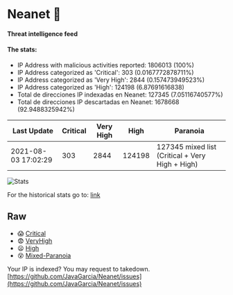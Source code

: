 # Neanet :hocho:
#### Threat intelligence feed
#### The stats:

- IP Address with malicious activities reported: 1806013 (100%)
- IP Address categorized as 'Critical':  303 (0.0167772878711%)
- IP Address categorized as 'Very High':  2844 (0.157473949523%)
- IP Address categorized as 'High':  124198 (6.87691616838)
- Total de direcciones IP indexadas en Neanet:  127345 (7.05116740577%)
- Total de direcciones IP descartadas en Neanet:  1678668 (92.9488325942%)

| Last Update | Critical | Very High | High | Paranoia |
| --- | --- | --- | --- | --- |
| 2021-08-03 17:02:29 | 303 | 2844 | 124198 | 127345 mixed list (Critical + Very High + High)|

![Stats](https://docs.google.com/spreadsheets/d/e/2PACX-1vSnaNMIXVabIpDJjufMlzH7poXnshF3mgd8Is1g9ytUEzVsP5my4Trn8f-xkoLLQ38xpL3HtmUexLo6/pubchart?oid=501124687&format=image)

For the historical stats go to: [link](/stats.csv)
## Raw
- :scream: [Critical](https://raw.githubusercontent.com/JavaGarcia/Neanet/master/blacklists/neanet_critical.txt)
- :fearful: [VeryHigh](https://raw.githubusercontent.com/JavaGarcia/Neanet/master/blacklists/neanet_veryHigh.txtt)
- :frowning: [High](https://raw.githubusercontent.com/JavaGarcia/Neanet/master/blacklists/neanet_high.txt)
- :dizzy_face: [Mixed-Paranoia](https://raw.githubusercontent.com/JavaGarcia/Neanet/master/blacklists/neanet_all.txt)


Your IP is indexed? You may request to takedown. [https://github.com/JavaGarcia/Neanet/issues](https://github.com/JavaGarcia/Neanet/issues)








































































































































































































































































































































































































































































































































































































































































































































































































































































































































































































































































































































































































































































































































































































































































































































































































































































































































































































































































































































































































































































































































































































































































































































































































































































































































































































































































































































































































































































































































































































































































































































































































































































































































































































































































































































































































































































































































































































































































































































































































































































































































































































































































































































































































































































































































































































































































































































































































































































































































































































































































































































































































































































































































































































































































































































































































































































































































































































































































































































































































































































































































































































































































































































































































































































































































































































































































































































































































































































































































































































































































































































































































































































































































































































































































































































































































































































































































































































































































































































































































































































































































































